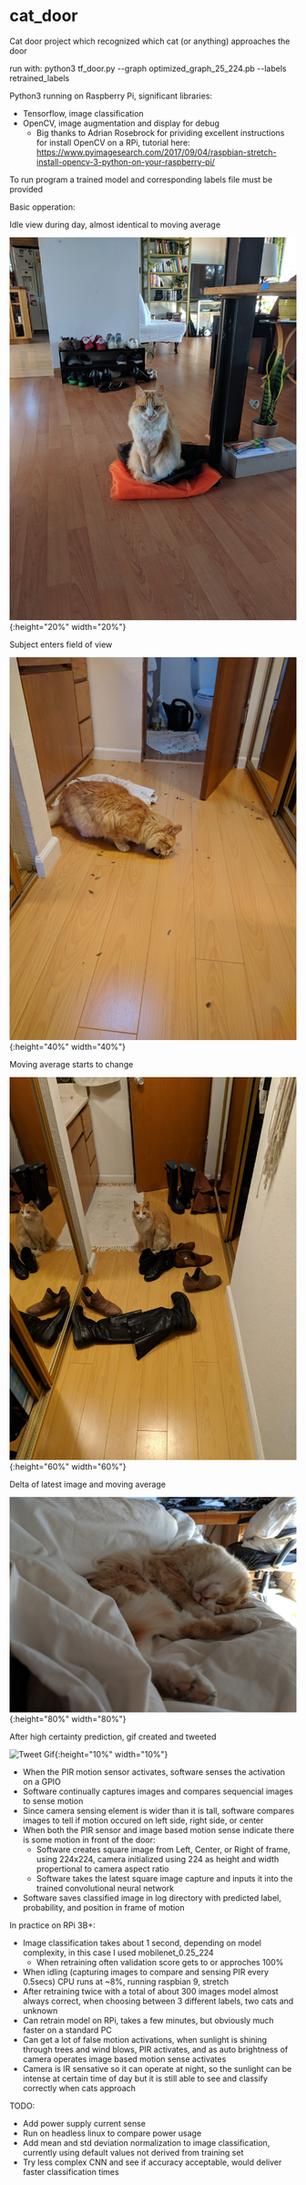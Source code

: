 # cat_door
Cat door project which recognized which cat (or anything) approaches the door

run with:
python3 tf_door.py --graph optimized_graph_25_224.pb --labels retrained_labels

Python3 running on Raspberry Pi, significant libraries:
- Tensorflow, image classification
- OpenCV, image augmentation and display for debug
	- Big thanks to Adrian Rosebrock for prividing excellent instructions for install OpenCV on a RPi, tutorial here:
		https://www.pyimagesearch.com/2017/09/04/raspbian-stretch-install-opencv-3-python-on-your-raspberry-pi/

To run program a trained model and corresponding labels file must be provided

Basic opperation:

Idle view during day, almost identical to moving average

![Idle View](images/blank.jpg){:height="20%" width="20%"}

Subject enters field of view

![Bingly Enters](images/in_image.jpg){:height="40%" width="40%"}

Moving average starts to change

![Moving Average](images/mv_ave.jpg){:height="60%" width="60%"}

Delta of latest image and moving average

![Delta](images/delta.jpg){:height="80%" width="80%"}

After high certainty prediction, gif created and tweeted

![Tweet Gif](images/tweet_gif.jpg){:height="10%" width="10%"}

- When the PIR motion sensor activates, software senses the activation on a GPIO
- Software continually captures images and compares sequencial images to sense motion
- Since camera sensing element is wider than it is tall, software compares images to tell if motion occured on left side, right side, or center
- When both the PIR sensor and image based motion sense indicate there is some motion in front of the door:
	- Software creates square image from Left, Center, or Right of frame, using 224x224, camera initialized using 224 as height and width propertional to camera aspect ratio
	- Software takes the latest square image capture and inputs it into the trained convolutional neural network
- Software saves classified image in log directory with predicted label, probability, and position in frame of motion

In practice on RPi 3B+:
- Image classification takes about 1 second, depending on model complexity, in this case I used mobilenet_0.25_224
	- When retraining often validation score gets to or approches 100%
- When idling (capturing images to compare and sensing PIR every 0.5secs) CPU runs at ~8%, running raspbian 9, stretch
- After retraining twice with a total of about 300 images model almost always correct, when choosing between 3 different labels, two cats and unknown
- Can retrain model on RPi, takes a few minutes, but obviously much faster on a standard PC
- Can get a lot of false motion activations, when sunlight is shining through trees and wind blows, PIR activates, and as auto brightness of camera operates image based motion sense activates
- Camera is IR sensative so it can operate at night, so the sunlight can be intense at certain time of day but it is still able to see and classify correctly when cats approach

TODO:
- Add power supply current sense
- Run on headless linux to compare power usage
- Add mean and std deviation normalization to image classification, currently using default values not derived from training set
- Try less complex CNN and see if accuracy acceptable, would deliver faster classification times
